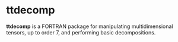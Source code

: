# ttdecomp

**ttdecomp** is a FORTRAN package for manipulating multidimensional tensors, up to order 7, and performing basic decompositions.
